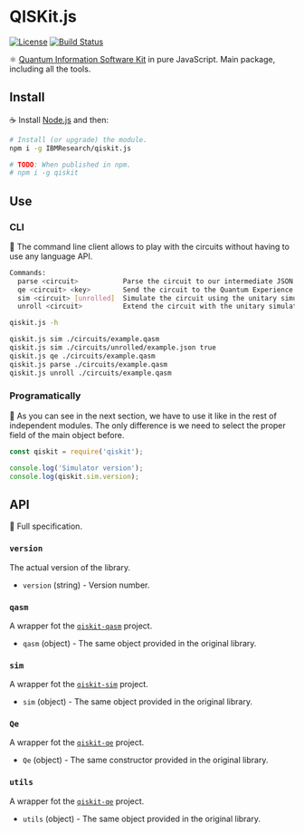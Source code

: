 # QISKit.js

[![License](https://img.shields.io/badge/License-Apache%202.0-blue.svg)](https://opensource.org/licenses/Apache-2.0)
[![Build Status](https://travis.ibm.com/IBMResearch/qisim.js.svg?token=GMH4xFrA9iezVJKqw2zH&branch=master)](https://travis.ibm.com/IBMResearch/qisim.js)

:atom_symbol: [Quantum Information Software Kit](https://developer.ibm.com/open/openprojects/qiskit) in pure JavaScript. Main package, including all the tools.


## Install

:coffee: Install [Node.js](https://nodejs.org/download) and then:

```sh
# Install (or upgrade) the module.
npm i -g IBMResearch/qiskit.js

# TODO: When published in npm.
# npm i -g qiskit
```


## Use

### CLI

:rocket: The command line client allows to play with the circuits without having to use any language API.

```sh
Commands:
  parse <circuit>           Parse the circuit to our intermediate JSON format [aliases: p]
  qe <circuit> <key>        Send the circuit to the Quantum Experience (https://quantumexperience.ng.bluemix.net) [aliases: q]
  sim <circuit> [unrolled]  Simulate the circuit using the unitary simulator [aliases: s]
  unroll <circuit>          Extend the circuit with the unitary simulator unroller [aliases: u]
```

```sh
qiskit.js -h

qiskit.js sim ./circuits/example.qasm
qiskit.js sim ./circuits/unrolled/example.json true
qiskit.js qe ./circuits/example.qasm
qiskit.js parse ./circuits/example.qasm
qiskit.js unroll ./circuits/example.qasm

```

### Programatically

:pencil: As you can see in the next section, we have to use it like in the rest of independent modules. The only difference is we need to select the proper field of the main object before.

```js
const qiskit = require('qiskit');

console.log('Simulator version');
console.log(qiskit.sim.version);
```

## API

:eyes: Full specification.

### `version`

The actual version of the library.

- `version` (string) - Version number.

### `qasm`

A wrapper fot the [`qiskit-qasm`](../qiskit-qasm) project.

- `qasm` (object) - The same object provided in the original library.

### `sim`

A wrapper fot the [`qiskit-sim`](../qiskit-sim) project.

- `sim` (object) - The same object provided in the original library.

### `Qe`

A wrapper fot the [`qiskit-qe`](../qiskit-qe) project.

- `Qe` (object) - The same constructor provided in the original library.

### `utils`

A wrapper fot the [`qiskit-qe`](../qiskit-utils) project.

- `utils` (object) - The same object provided in the original library.
